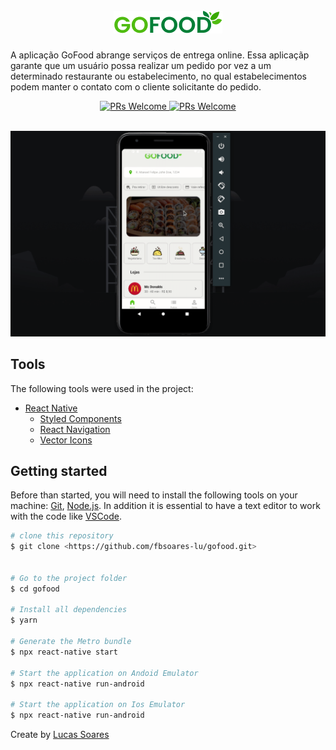 <h1 align="center">
  <br>
    <img src="./src/assets/logo.png" />
  </br>
</h1>

A aplicação GoFood abrange serviços de entrega online. Essa aplicaçãp garante que um usuário possa realizar um pedido por vez a um determinado restaurante ou estabelecimento, no qual estabelecimentos podem manter o contato com o cliente solicitante do pedido.

<p align="center">
  <a href="http://makeapullrequest.com">
    <img src="https://img.shields.io/badge/progress-20%25-brightgreen.svg" alt="PRs Welcome">
  </a>
  <a href="http://makeapullrequest.com">
    <img src="https://img.shields.io/badge/contribuition-welcome-brightgreen.svg" alt="PRs Welcome">
  </a>
</p>

  <br>
    <img src="./src/assets/videogofood.gif"/>
  </br>


## Tools
The following tools were used in the project:

- [React Native](https://reactnative.dev)
  - [Styled Components](https://styled-components.com/)
  - [React Navigation](https://reactnavigation.org/)
  - [Vector Icons](https://www.npmjs.com/package/react-native-vector-icons)

## Getting started

Before than started, you will need to install the following tools on your machine:
[Git](https://git-scm.com), [Node.js](https://nodejs.org/en/). 
In addition it is essential to have a text editor to work with the code like [VSCode](https://code.visualstudio.com/).

```bash
# clone this repository
$ git clone <https://github.com/fbsoares-lu/gofood.git>


# Go to the project folder
$ cd gofood

# Install all dependencies
$ yarn

# Generate the Metro bundle
$ npx react-native start 

# Start the application on Andoid Emulator
$ npx react-native run-android 

# Start the application on Ios Emulator
$ npx react-native run-android 
```
Create by [Lucas Soares](https://github.com/fbsoares-lu)
